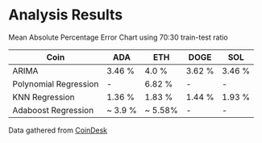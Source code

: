# Analysis Results

Mean Absolute Percentage Error Chart using 70:30 train-test ratio

| Coin                  | ADA                   | ETH                   | DOGE                  | SOL                   |
| --------------------- | --------------------- | --------------------- | --------------------- | --------------------- |
| ARIMA                 | 3.46 %                | 4.0 %                 | 3.62 %                | 3.46 %                |
| Polynomial Regression | -                     | 6.82 %                | -                     | -                     |
| KNN Regression        | 1.36 %                | 1.83 %                | 1.44 %                | 1.93 %                |
| Adaboost Regression   | ~ 3.9 %               | ~ 5.58%               | -                     | -                     |

Data gathered from <a href = "https://www.coindesk.com/">CoinDesk</a>
